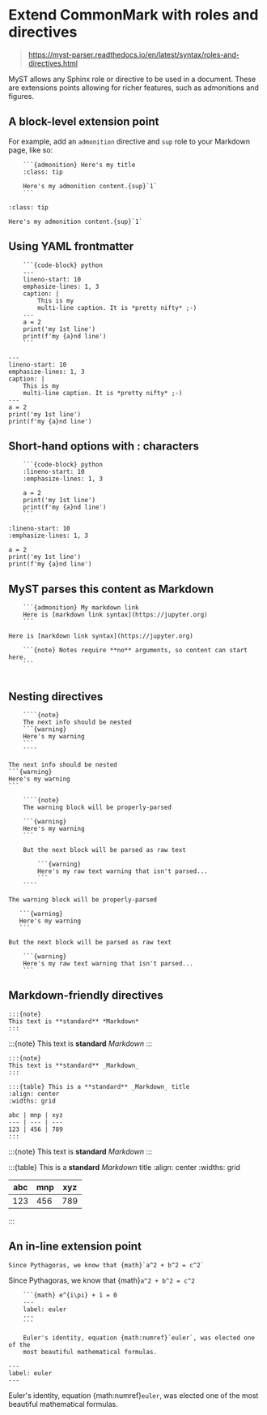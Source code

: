 # Extend CommonMark with roles and directives

> https://myst-parser.readthedocs.io/en/latest/syntax/roles-and-directives.html

MyST allows any Sphinx role or directive to be used in a document. These are extensions points allowing for richer features, such as admonitions and figures.

## A block-level extension point

For example, add an `admonition` directive and `sup` role to your Markdown page, like so:

```
    ```{admonition} Here's my title
    :class: tip

    Here's my admonition content.{sup}`1`
    ```
```

```{admonition} Here's my title
:class: tip

Here's my admonition content.{sup}`1`
```

## Using YAML frontmatter

```
    ```{code-block} python
    ---
    lineno-start: 10
    emphasize-lines: 1, 3
    caption: |
        This is my
        multi-line caption. It is *pretty nifty* ;-)
    ---
    a = 2
    print('my 1st line')
    print(f'my {a}nd line')
    ```
```

```{code-block} python
---
lineno-start: 10
emphasize-lines: 1, 3
caption: |
    This is my
    multi-line caption. It is *pretty nifty* ;-)
---
a = 2
print('my 1st line')
print(f'my {a}nd line')
```

## Short-hand options with : characters

```
    ```{code-block} python
    :lineno-start: 10
    :emphasize-lines: 1, 3

    a = 2
    print('my 1st line')
    print(f'my {a}nd line')
    ```
```

```{code-block} python
:lineno-start: 10
:emphasize-lines: 1, 3

a = 2
print('my 1st line')
print(f'my {a}nd line')
```

## MyST parses this content as Markdown

```
    ```{admonition} My markdown link
    Here is [markdown link syntax](https://jupyter.org)
    ```
```

```{admonition} My markdown link
Here is [markdown link syntax](https://jupyter.org)
```

```
    ```{note} Notes require **no** arguments, so content can start here.
    ```
```

```{note} Notes require **no** arguments, so content can start here.
```

## Nesting directives

```
    ````{note}
    The next info should be nested
    ```{warning}
    Here's my warning
    ```
    ````
```

````{note}
The next info should be nested
```{warning}
Here's my warning
```
````

```
    ````{note}
    The warning block will be properly-parsed

    ```{warning}
    Here's my warning
    ```

    But the next block will be parsed as raw text

        ```{warning}
        Here's my raw text warning that isn't parsed...
        ```
    ````
```

````{note}
The warning block will be properly-parsed

   ```{warning}
   Here's my warning
   ```

But the next block will be parsed as raw text

    ```{warning}
    Here's my raw text warning that isn't parsed...
    ```
````

## Markdown-friendly directives

```
:::{note}
This text is **standard** *Markdown*
:::
```

:::{note}
This text is **standard** *Markdown*
:::

```
:::{note}
This text is **standard** _Markdown_
:::

:::{table} This is a **standard** _Markdown_ title
:align: center
:widths: grid

abc | mnp | xyz
--- | --- | ---
123 | 456 | 789
:::
```

:::{note}
This text is **standard** _Markdown_
:::

:::{table} This is a **standard** _Markdown_ title
:align: center
:widths: grid

abc | mnp | xyz
--- | --- | ---
123 | 456 | 789
:::

## An in-line extension point

```
Since Pythagoras, we know that {math}`a^2 + b^2 = c^2`
```

Since Pythagoras, we know that {math}`a^2 + b^2 = c^2`

```
    ```{math} e^{i\pi} + 1 = 0
    ---
    label: euler
    ---
    ```

    Euler's identity, equation {math:numref}`euler`, was elected one of the
    most beautiful mathematical formulas.
```

```{math} e^{i\pi} + 1 = 0
---
label: euler
---
```

Euler's identity, equation {math:numref}`euler`, was elected one of the
most beautiful mathematical formulas.